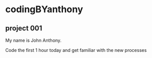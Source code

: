# codingBYanthony

## project 001

<p> My name is John Anthony.</p>

<p> Code the first 1 hour today and get familiar with the new processes</p>
